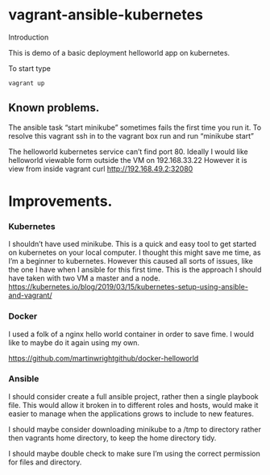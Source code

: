 # vagrant-ansible-kubernetes

Introduction 

This is demo of a basic deployment helloworld app on kubernetes. 

To start type

`vagrant up` 

## Known problems. 

The ansible task “start minikube” sometimes fails the first time you run it. To resolve this vagrant ssh in to the vagrant box run and run “minikube start”

The helloworld kubernetes service can’t find port 80. Ideally I would like helloworld viewable form outside the VM on 192.168.33.22
However it is view from inside vagrant curl http://192.168.49.2:32080 

# Improvements.

### Kubernetes 

I shouldn’t have used minikube. This is a quick and easy tool to get started on kubernetes on your local computer. I thought this might save me time, as I’m a beginner to kubernetes. However this caused all sorts of issues, like the one I have when I ansible for this first time. 
This is the approach I should have taken with two VM a master and a node.
https://kubernetes.io/blog/2019/03/15/kubernetes-setup-using-ansible-and-vagrant/

### Docker

I used a folk of a nginx hello world container in order to save fime. I would like to maybe do it again using my own. 

https://github.com/martinwrightgithub/docker-helloworld


### Ansible

I should consider create a full ansible project, rather then a single playbook file. This would allow it broken in to different roles and hosts, would make it easier to manage when the applications grows to include to new features.

I should maybe consider downloading minikube to a /tmp to directory rather then vagrants home directory, to keep the home directory tidy. 

I should maybe double check to make sure I’m using the correct permission for files and directory. 

